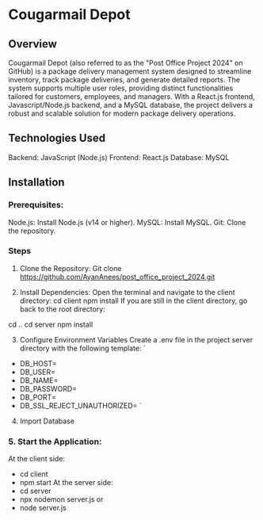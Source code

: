 # Cougarmail Depot

## Overview

Cougarmail Depot (also referred to as the "Post Office Project 2024" on GitHub) is a package delivery management system designed to streamline inventory, track package deliveries, and generate detailed reports. The system supports multiple user roles, providing distinct functionalities tailored for customers, employees, and managers. With a React.js frontend, Javascript/Node.js backend, and a MySQL database, the project delivers a robust and scalable solution for modern package delivery operations.


## Technologies Used

Backend: JavaScript (Node.js)
Frontend: React.js
Database: MySQL


## Installation

### Prerequisites:

Node.js: Install Node.js (v14 or higher).
MySQL: Install MySQL.
Git: Clone the repository.

### Steps
1. Clone the Repository:
Git clone https://github.com/AyanAnees/post_office_project_2024.git

2. Install Dependencies:
Open the terminal and navigate to the client directory:
cd client
npm install
If you are still in the client directory, go back to the root directory:


cd ..
cd server
npm install

3. Configure Environment Variables
Create a .env file in the project server directory with the following template:
`
- DB_HOST=
- DB_USER=
- DB_NAME=
- DB_PASSWORD=
- DB_PORT=
- DB_SSL_REJECT_UNAUTHORIZED=
`

4. Import Database

### 5. Start the Application:
At the client side:
- cd client
- npm start 
At the server side: 
- cd server
- npx nodemon server.js 
or
- node server.js

